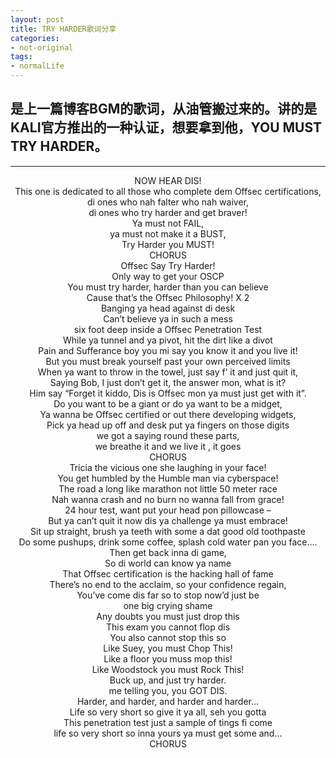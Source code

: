 ```yaml
---
layout: post
title: TRY HARDER歌词分享
categories:
- not-original
tags:
- normalLife
---
```


## 是上一篇博客BGM的歌词，从油管搬过来的。讲的是KALI官方推出的一种认证，想要拿到他，YOU MUST TRY HARDER。

-----

  <audio autoplay="autoplay">
  <source src="/resources/Kali Linux NetHunter(TRY HARDER-UZIMON).mp3" />
  </audio>
<center>NOW HEAR DIS!</center>
<center>This one is dedicated to all those who complete dem Offsec certifications,</center>

<center>di ones who nah falter who nah waiver,</center>
<center>di ones who try harder and get braver!
<center>Ya must not FAIL, 
<center>ya must not make it a BUST,
<center>Try Harder you MUST!
<center>CHORUS

<center>Offsec Say Try Harder!
<center>Only way to get your OSCP
<center>You must try harder, harder than you can believe
<center>Cause that’s the Offsec Philosophy! X 2

<center>Banging ya head against di desk
<center>Can’t believe ya in such a mess
<center>six foot deep inside a Offsec Penetration Test
<center>While ya tunnel and ya pivot, hit the dirt like a divot
<center>Pain and Sufferance boy you mi say you know it and you live it!
<center>But you must break yourself past your own perceived limits
<center>When ya want to throw in the towel, just say f’ it and just quit it,
<center>Saying Bob, I just don’t get it, the answer mon, what is it?
<center>Him say “Forget it kiddo, Dis is Offsec mon ya must just get with it”.

<center>Do you want to be a giant or do ya want to be a midget,
<center>Ya wanna be Offsec certified or out there developing widgets,
<center>Pick ya head up off and desk put ya fingers on those digits
<center>we got a saying round these parts,
<center>we breathe it and we live it , it goes
<center>CHORUS

<center>Tricia the vicious one she laughing in your face!
<center>You get humbled by the Humble man via cyberspace!
<center>The road a long like marathon not little 50 meter race
<center>Nah wanna crash and no burn no wanna fall from grace!
<center>24 hour test, want put your head pon pillowcase –
<center>But ya can’t quit it now dis ya challenge ya must embrace!
<center>Sit up straight, brush ya teeth with some a dat good old toothpaste
<center>Do some pushups, drink some coffee, splash cold water pan you face….
<center>Then get back inna di game,
<center>So di world can know ya name
<center>That Offsec certification is the hacking hall of fame
<center>There’s no end to the acclaim, so your confidence regain,
<center>You’ve come dis far so to stop now’d just be
<center>one big crying shame

<center>Any doubts you must just drop this
<center>This exam you cannot flop dis
<center>You also cannot stop this so
<center>Like Suey, you must Chop This!
<center>Like a floor you muss mop this!
<center>Like Woodstock you must Rock This!
<center>Buck up, and just try harder.
<center>me telling you, you GOT DIS.

<center>Harder, and harder, and harder and harder…
<center>Life so very short so give it ya all, seh you gotta
<center>This penetration test just a sample of tings fi come
<center>life so very short so inna yours ya must get some and…
<center>CHORUS



